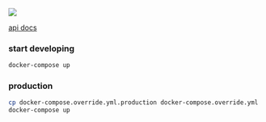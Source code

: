![](https://github.com/shoji-k/rails-sandbox/workflows/Ruby%20CI/badge.svg)

[api docs](https://stoplight.io/p/docs/gh/shoji-k/rails-vue-sandbox/src/apidocs/openapi.json)

### start developing

```bash
docker-compose up
```

### production

```bash
cp docker-compose.override.yml.production docker-compose.override.yml
docker-compose up
```